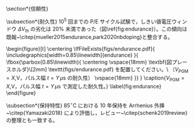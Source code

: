 \section*{信頼性}

\subsection*{耐久性}
$10^5$ 回までの P/E サイクル試験で，しきい値電圧ウィンドウ $\Delta V_{\mathrm{th}}$ の劣化は 20\% 未満であった（図\ref{fig:endurance}）。この傾向は既報~\citep{mueller2015endurance,park2020nbdoping}と整合する。

\begin{figure}[t]
  \centering
  \IfFileExists{figs/endurance.pdf}{
    \includegraphics[width=0.85\linewidth]{endurance}
  }{
    \fbox{\parbox{0.85\linewidth}{
      \centering \vspace{18mm}
      \textbf{図プレースホルダ}\\[2mm]
      \texttt{figs/endurance.pdf} を配置してください。\\
      （$V_{\mathrm{PGM}}=X$\,V，パルス幅 $t=Y\,\mu$s の耐久性）
      \vspace{18mm}
    }}
  }
  \caption{$V_{\mathrm{PGM}} = X$\,V，パルス幅 $t = Y\,\mu$s で測定した耐久性。}
  \label{fig:endurance}
\end{figure}

\subsection*{保持特性}
85$^\circ$C における 10 年保持を Arrhenius 外挿~\citep{Yamazaki2018} により評価し，レビュー~\citep{schenk2019review}の整理とも一致する。
